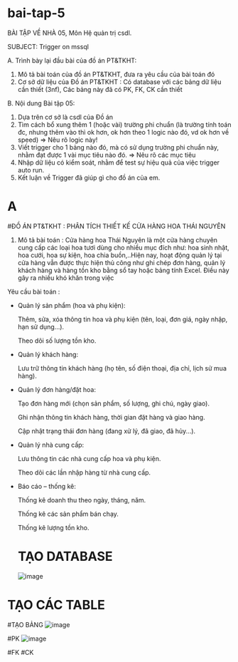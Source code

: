 # bai-tap-5
BÀI TẬP VỀ NHÀ 05, Môn Hệ quản trị csdl.

SUBJECT: Trigger on mssql

A. Trình bày lại đầu bài của đồ án PT&TKHT:
1. Mô tả bài toán của đồ án PT&TKHT, 
   đưa ra yêu cầu của bài toán đó
2. Cơ sở dữ liệu của Đồ án PT&TKHT :
   Có database với các bảng dữ liệu cần thiết (3nf),
   Các bảng này đã có PK, FK, CK cần thiết
 
B. Nội dung Bài tập 05:
1. Dựa trên cơ sở là csdl của Đồ án
2. Tìm cách bổ xung thêm 1 (hoặc vài) trường phi chuẩn
   (là trường tính toán đc, nhưng thêm vào thì ok hơn,
    ok hơn theo 1 logic nào đó, vd ok hơn về speed)
   => Nêu rõ logic này!
3. Viết trigger cho 1 bảng nào đó, 
   mà có sử dụng trường phi chuẩn này,
   nhằm đạt được 1 vài mục tiêu nào đó.
   => Nêu rõ các mục tiêu 
4. Nhập dữ liệu có kiểm soát, 
   nhằm để test sự hiệu quả của việc trigger auto run.
5. Kết luận về Trigger đã giúp gì cho đồ án của em.

# A
#ĐỒ ÁN PT&TKHT : PHÂN TÍCH THIẾT KẾ CỬA HÀNG HOA THÁI NGUYÊN
1. Mô tả bài toán :
   Cửa hàng hoa Thái Nguyên là một cửa hàng chuyên cung cấp các loại hoa tươi dùng cho nhiều mục đích như: hoa sinh nhật, hoa cưới, hoa sự kiện, hoa chia buồn,..Hiện nay, hoạt động quản lý tại cửa hàng vẫn được thực hiện thủ công như ghi chép đơn hàng, quản lý khách hàng và hàng tồn kho bằng sổ tay hoặc bảng tính Excel. Điều này gây ra nhiều khó khăn trong việc
   
 Yêu cầu bài toán :
- Quản lý sản phẩm (hoa và phụ kiện):

   Thêm, sửa, xóa thông tin hoa và phụ kiện (tên, loại, đơn giá, ngày nhập, hạn sử dụng...).

   Theo dõi số lượng tồn kho.

- Quản lý khách hàng:

   Lưu trữ thông tin khách hàng (họ tên, số điện thoại, địa chỉ, lịch sử mua hàng).

- Quản lý đơn hàng/đặt hoa:

   Tạo đơn hàng mới (chọn sản phẩm, số lượng, ghi chú, ngày giao).

   Ghi nhận thông tin khách hàng, thời gian đặt hàng và giao hàng.

   Cập nhật trạng thái đơn hàng (đang xử lý, đã giao, đã hủy...).

- Quản lý nhà cung cấp:

   Lưu thông tin các nhà cung cấp hoa và phụ kiện.

   Theo dõi các lần nhập hàng từ nhà cung cấp.

- Báo cáo – thống kê:

   Thống kê doanh thu theo ngày, tháng, năm.

   Thống kê các sản phẩm bán chạy.

   Thống kê lượng tồn kho.
  # TẠO DATABASE
  ![image](https://github.com/user-attachments/assets/764b9b91-5e5e-4b6b-a78c-d9b3f998a065)
# TẠO CÁC TABLE
#TẠO BẢNG
![image](https://github.com/user-attachments/assets/a155e38f-d181-4dbe-b43a-0f9c5f209969)

#PK
![image](https://github.com/user-attachments/assets/b6589d06-b8f4-46b2-a439-65db23f4431c)

#FK
#CK

  
